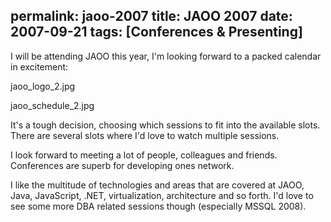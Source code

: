 permalink: jaoo-2007
title: JAOO 2007
date: 2007-09-21
tags: [Conferences & Presenting]
---
I will be attending JAOO this year, I'm looking forward to a packed calendar in excitement:

<!-- more -->

jaoo_logo_2.jpg

jaoo_schedule_2.jpg

It's a tough decision, choosing which sessions to fit into the available slots. There are several slots where I'd love to watch multiple sessions.

I look forward to meeting a lot of people, colleagues and friends. Conferences are superb for developing ones network.

I like the multitude of technologies and areas that are covered at JAOO, Java, JavaScript, .NET, virtualization, architecture and so forth. I'd love to see some more DBA related sessions though (especially MSSQL 2008).
